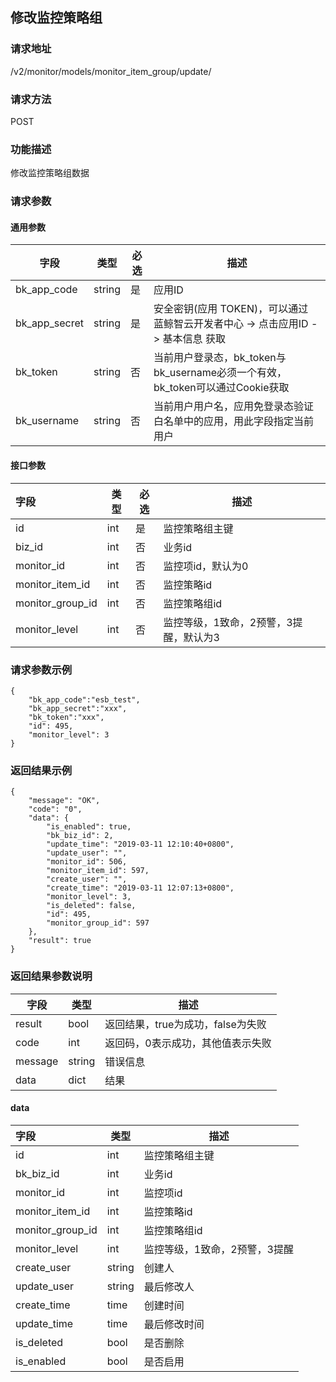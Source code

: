 ## 修改监控策略组

### 请求地址

/v2/monitor/models/monitor_item_group/update/

### 请求方法

POST

### 功能描述

修改监控策略组数据

### 请求参数

#### 通用参数

| 字段          | 类型   | 必选 | 描述                                                         |
| ------------- | ------ | ---- | ------------------------------------------------------------ |
| bk_app_code   | string | 是   | 应用ID                                                       |
| bk_app_secret | string | 是   | 安全密钥(应用 TOKEN)，可以通过 蓝鲸智云开发者中心 -> 点击应用ID -> 基本信息 获取 |
| bk_token      | string | 否   | 当前用户登录态，bk_token与bk_username必须一个有效，bk_token可以通过Cookie获取 |
| bk_username   | string | 否   | 当前用户用户名，应用免登录态验证白名单中的应用，用此字段指定当前用户 |

#### 接口参数

| 字段             | 类型 | 必选 | 描述                                   |
| :--------------- | ---- | ---- | -------------------------------------- |
| id               | int  | 是   | 监控策略组主键                         |
| biz_id           | int  | 否   | 业务id                                 |
| monitor_id       | int  | 否   | 监控项id，默认为0                      |
| monitor_item_id  | int  | 否   | 监控策略id                             |
| monitor_group_id | int  | 否   | 监控策略组id                           |
| monitor_level    | int  | 否   | 监控等级，1致命，2预警，3提醒，默认为3 |

### 请求参数示例

```
{
    "bk_app_code":"esb_test",
    "bk_app_secret":"xxx",
    "bk_token":"xxx",
	"id": 495,
    "monitor_level": 3
}
```

### 返回结果示例

```
{
    "message": "OK",
    "code": "0",
    "data": {
        "is_enabled": true,
        "bk_biz_id": 2,
        "update_time": "2019-03-11 12:10:40+0800",
        "update_user": "",
        "monitor_id": 506,
        "monitor_item_id": 597,
        "create_user": "",
        "create_time": "2019-03-11 12:07:13+0800",
        "monitor_level": 3,
        "is_deleted": false,
        "id": 495,
        "monitor_group_id": 597
    },
    "result": true
}
```

### 返回结果参数说明

| 字段    | 类型   | 描述                              |
| ------- | ------ | --------------------------------- |
| result  | bool   | 返回结果，true为成功，false为失败 |
| code    | int    | 返回码，0表示成功，其他值表示失败 |
| message | string | 错误信息                          |
| data    | dict   | 结果                              |

#### data

| 字段             | 类型   | 描述                          |
| :--------------- | ------ | ----------------------------- |
| id               | int    | 监控策略组主键                |
| bk_biz_id        | int    | 业务id                        |
| monitor_id       | int    | 监控项id                      |
| monitor_item_id  | int    | 监控策略id                    |
| monitor_group_id | int    | 监控策略组id                  |
| monitor_level    | int    | 监控等级，1致命，2预警，3提醒 |
| create_user      | string | 创建人                        |
| update_user      | string | 最后修改人                    |
| create_time      | time   | 创建时间                      |
| update_time      | time   | 最后修改时间                  |
| is_deleted       | bool   | 是否删除                      |
| is_enabled       | bool   | 是否启用                      |

